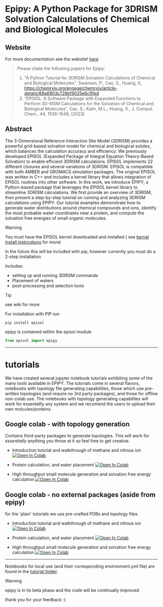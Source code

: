 # Epipy: A Python Package for 3DRISM Solvation Calculations of Chemical and Biological Molecules
## Website

For more documentation see the website! [here](https://epipy.readthedocs.io/en/latest/)


>Please citate the following papers for Epipy:
>1. "A Python Tutorial for 3DRISM Solvation Calculations of Chemical and Biological Molecules", Swanson, P., Cao, S., Huang, X, https://chemrxiv.org/engage/chemrxiv/article-details/68a6903c728bf9025e6c91ed
>2. “EPISOL: A Software Package with Expanded Functions to Perform 3D-RISM Calculations for the Solvation of Chemical and Biological Molecules“, Cao, S.; Kalin, M.L.; Huang, X., J. Comput. Chem., 44, 1536-1549, (2023)

## Abstract

The 3-Dimensional Reference Interaction Site Model (3DRISM) provides a powerful grid-based solvation model for chemical and biological solutes, which balances the calculation accuracy and efficiency. We previously developed EPISOL (Expanded Package of Integral Equation Theory-Based Solvation) to enable efficient 3DRISM calculations. EPISOL implements 22 different closures and several variations of 3DRISM. EPISOL is compatible with both AMBER and GROMACS simulation packages. The original EPISOL was written in C++ and includes a kernel library that allows integration of EPISOL routines into other software. In this work, we introduce EPIPY, a Python-based package that leverages the EPISOL kernel library to streamline 3DRISM calculations. We first provide an overview of 3DRISM, then present a step-by-step tutorial on running and analyzing 3DRISM calculations using EPIPY. Our tutorial examples demonstrate how to generate water distributions around chemical compounds and ions, identify the most probable water coordinates near a protein, and compute the solvation free energies of small organic molecules. 



> [!WARNING]
> You must have the EPISOL kernel downloaded and installed ( see [kernel install instrcutions](./EPISOL_kernel_install_instrcutions.md) for more)
> 
> In the future this will be included with pip, however currently you must do a 2-step installation

Includes:
* setting up and running 3DRISM commands
* Placement of waters 
* post-processing and selection tools  
>[!TIP]
>see wiki for more

For installation with PIP run 
```
pip install episol
```
epipy is contained within the episol module
```python
from episol import epipy
```
---

# tutorials
We have created several jupyter notebook tutorials exhibiting some of the many tools available in EPIPY. The tutorials come in several flavors, notebooks with topology file generating capabilities, those which use pre-written topologies (and require no 3rd party packages), and those for offline non-colab use. The notebooks with topology generating capabilites will work for essentailly any system and we recomend the users to upload their own molcules/proteins. 

## Google colab - with topology generation  
Contains third-party packages to generate topologies. This will work for _essentially_ anything you throw at it so feel free to get creative.
* Introduction tutorial and walkthrough of methane and nitrous ion [![Open In Colab](https://colab.research.google.com/assets/colab-badge.svg)](https://colab.research.google.com/github/EPISOLrelease/EPIPY/blob/main/Colab_tutorials/episol_methane_and_nitrous_tutorial_release.ipynb)
  
* Protein calculation, and water placement [![Open In Colab](https://colab.research.google.com/assets/colab-badge.svg)](https://colab.research.google.com/github/EPISOLrelease/EPIPY/blob/main/Colab_tutorials/episol_protein_and_water_placement_release.ipynb)

* High throughput small molecule generation and solvation free energy calculation [![Open In Colab](https://colab.research.google.com/assets/colab-badge.svg)](https://colab.research.google.com/github/EPISOLrelease/EPIPY/blob/main/Colab_tutorials/episol_small_molecule_high_throughput_release.ipynb)


## Google colab - no external packages (aside from epipy) 
for the 'plain' tutorials we use pre-crafted PDBs and topology files.

* Introduction tutorial and walkthrough of methane and nitrous ion [![Open In Colab](https://colab.research.google.com/assets/colab-badge.svg)](https://colab.research.google.com/github/EPISOLrelease/EPIPY/blob/main/Colab_tutorials/plain_methane_and_nitrous_tutorial_notebook.ipynb)
  
* Protein calculation, and water placement [![Open In Colab](https://colab.research.google.com/assets/colab-badge.svg)](https://colab.research.google.com/github/EPISOLrelease/EPIPY/blob/main/Colab_tutorials/plain_protein_and_water_placement_notebook.ipynb)

* High throughput small molecule generation and solvation free energy calculation  [![Open In Colab](https://colab.research.google.com/assets/colab-badge.svg)](https://colab.research.google.com/github/EPISOLrelease/EPIPY/blob/main/Colab_tutorials/plain_episol_small_molecule_high_throughput.ipynb)

---
Notebooks for local use (and their corresponding environment.yml file) are found in the [tutorial folder](./tutorials). 

> [!WARNING]
> epipy is in its beta phase and the code will be continually improved
>
> thank you for your feedback :)
